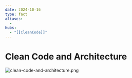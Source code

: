 ```yaml
---
date: 2024-10-16
type: fact
aliases:
  -
hubs:
  - "[[CleanCode]]"
---
```


# Clean Code and Architecture

![clean-code-and-architecture.png](../assets/imgs/clean-code-and-architecture.png)




